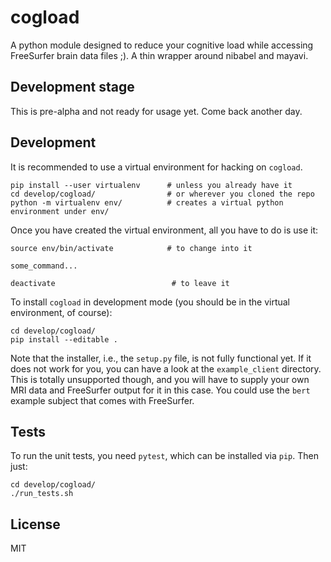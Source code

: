 # cogload
A python module designed to reduce your cognitive load while accessing FreeSurfer brain data files ;). A thin wrapper around nibabel and mayavi.

## Development stage

This is pre-alpha and not ready for usage yet. Come back another day.

## Development

It is recommended to use a virtual environment for hacking on `cogload`.

    pip install --user virtualenv      # unless you already have it
    cd develop/cogload/                # or wherever you cloned the repo
    python -m virtualenv env/          # creates a virtual python environment under env/


Once you have created the virtual environment, all you have to do is use it:

    source env/bin/activate            # to change into it

    some_command...

    deactivate                          # to leave it


To install `cogload` in development mode (you should be in the virtual environment, of course):

    cd develop/cogload/
    pip install --editable .

Note that the installer, i.e., the `setup.py` file, is not fully functional yet. If it does not work for you, you can have a look at the `example_client` directory. This is totally unsupported though, and you will have to supply your own MRI data and FreeSurfer output for it in this case. You could use the `bert` example subject that comes with FreeSurfer.

## Tests

To run the unit tests, you need `pytest`, which can be installed via `pip`. Then just:

    cd develop/cogload/
    ./run_tests.sh

## License

MIT
